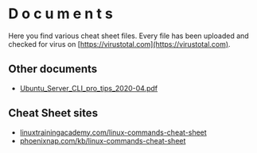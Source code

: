 # D o c u m e n t s

Here you find various cheat sheet files. Every file has been uploaded and checked for virus on [https://virustotal.com](https://virustotal.com). 

## Other documents
- [Ubuntu_Server_CLI_pro_tips_2020-04.pdf](https://assets.ubuntu.com/v1/f401c3f4-Ubuntu_Server_CLI_pro_tips_2020-04.pdf)

## Cheat Sheet sites
- [linuxtrainingacademy.com/linux-commands-cheat-sheet](https://www.linuxtrainingacademy.com/linux-commands-cheat-sheet/)
- [phoenixnap.com/kb/linux-commands-cheat-sheet](https://phoenixnap.com/kb/linux-commands-cheat-sheet)
